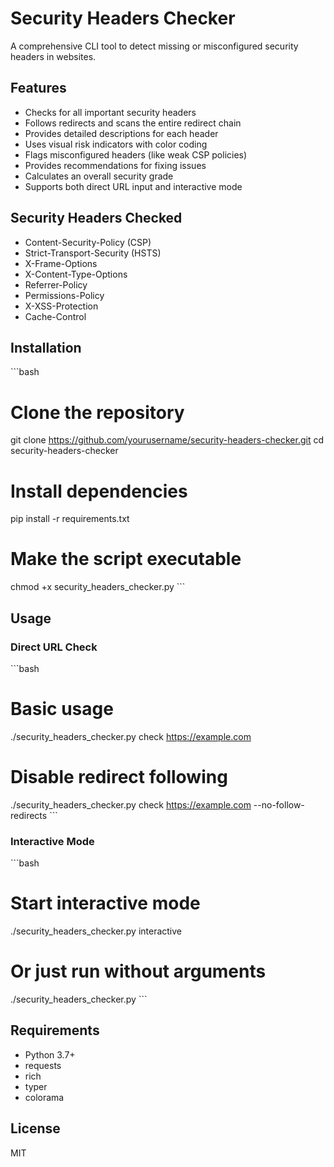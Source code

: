 # Security Headers Checker

A comprehensive CLI tool to detect missing or misconfigured security headers in websites.

## Features

- Checks for all important security headers
- Follows redirects and scans the entire redirect chain
- Provides detailed descriptions for each header
- Uses visual risk indicators with color coding
- Flags misconfigured headers (like weak CSP policies)
- Provides recommendations for fixing issues
- Calculates an overall security grade
- Supports both direct URL input and interactive mode

## Security Headers Checked

- Content-Security-Policy (CSP)
- Strict-Transport-Security (HSTS)
- X-Frame-Options
- X-Content-Type-Options
- Referrer-Policy
- Permissions-Policy
- X-XSS-Protection
- Cache-Control

## Installation

\`\`\`bash
# Clone the repository
git clone https://github.com/yourusername/security-headers-checker.git
cd security-headers-checker

# Install dependencies
pip install -r requirements.txt

# Make the script executable
chmod +x security_headers_checker.py
\`\`\`

## Usage

### Direct URL Check

\`\`\`bash
# Basic usage
./security_headers_checker.py check https://example.com

# Disable redirect following
./security_headers_checker.py check https://example.com --no-follow-redirects
\`\`\`

### Interactive Mode

\`\`\`bash
# Start interactive mode
./security_headers_checker.py interactive

# Or just run without arguments
./security_headers_checker.py
\`\`\`

## Requirements

- Python 3.7+
- requests
- rich
- typer
- colorama

## License

MIT
